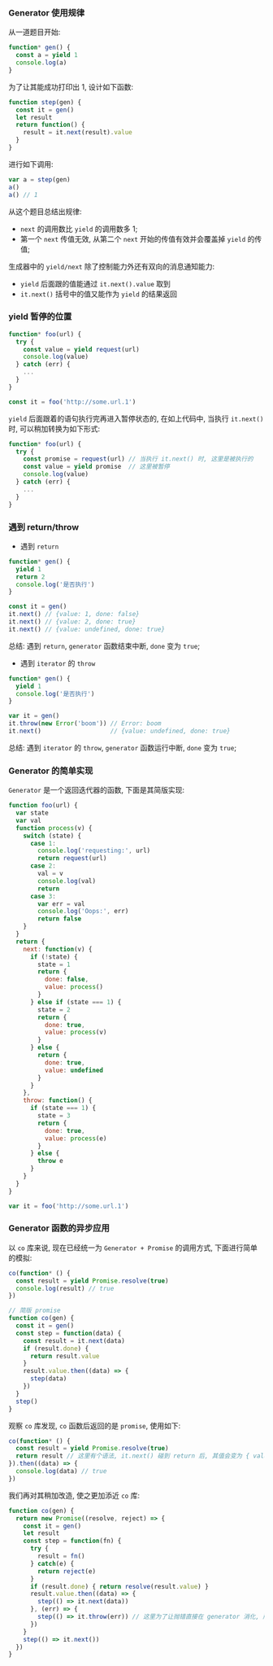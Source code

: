 ### Generator 使用规律

从一道题目开始:

```js
function* gen() {
  const a = yield 1
  console.log(a)
}
```

为了让其能成功打印出 1, 设计如下函数:

```js
function step(gen) {
  const it = gen()
  let result
  return function() {
    result = it.next(result).value
  }
}
```

进行如下调用:

```js
var a = step(gen)
a()
a() // 1
```

从这个题目总结出规律:

* `next` 的调用数比 `yield` 的调用数多 1;
* 第一个 `next` 传值无效, 从第二个 `next` 开始的传值有效并会覆盖掉 `yield` 的传值;

生成器中的 `yield/next` 除了控制能力外还有双向的消息通知能力:

* `yield` 后面跟的值能通过 `it.next().value` 取到
* `it.next()` 括号中的值又能作为 `yield` 的结果返回

### yield 暂停的位置

```js
function* foo(url) {
  try {
    const value = yield request(url)
    console.log(value)
  } catch (err) {
    ...
  }
}

const it = foo('http://some.url.1')
```

`yield` 后面跟着的语句执行完再进入暂停状态的, 在如上代码中, 当执行 `it.next()` 时, 可以稍加转换为如下形式:

```js
function* foo(url) {
  try {
    const promise = request(url) // 当执行 it.next() 时, 这里是被执行的
    const value = yield promise  // 这里被暂停
    console.log(value)
  } catch (err) {
    ...
  }
}
```

### 遇到 return/throw

* 遇到 `return`

```js
function* gen() {
  yield 1
  return 2
  console.log('是否执行')
}

const it = gen()
it.next() // {value: 1, done: false}
it.next() // {value: 2, done: true}
it.next() // {value: undefined, done: true}
```

总结: 遇到 `return`, `generator` 函数结束中断, `done` 变为 `true`;

* 遇到 `iterator` 的 `throw`

```js
function* gen() {
  yield 1
  console.log('是否执行')
}

var it = gen()
it.throw(new Error('boom')) // Error: boom
it.next()                   // {value: undefined, done: true}
```

总结: 遇到 `iterator` 的 `throw`, `generator` 函数运行中断, `done` 变为 `true`;

### Generator 的简单实现

`Generator` 是一个返回迭代器的函数, 下面是其简版实现:

```js
function foo(url) {
  var state
  var val
  function process(v) {
    switch (state) {
      case 1:
        console.log('requesting:', url)
        return request(url)
      case 2:
        val = v
        console.log(val)
        return
      case 3:
        var err = val
        console.log('Oops:', err)
        return false
    }
  }
  return {
    next: function(v) {
      if (!state) {
        state = 1
        return {
          done: false,
          value: process()
        }
      } else if (state === 1) {
        state = 2
        return {
          done: true,
          value: process(v)
        }
      } else {
        return {
          done: true,
          value: undefined
        }
      }
    },
    throw: function() {
      if (state === 1) {
        state = 3
        return {
          done: true,
          value: process(e)
        }
      } else {
        throw e
      }
    }
  }
}

var it = foo('http://some.url.1')
```

### Generator 函数的异步应用

以 `co` 库来说, 现在已经统一为 `Generator + Promise` 的调用方式, 下面进行简单的模拟:

```js
co(function* () {
  const result = yield Promise.resolve(true)
  console.log(result) // true
})
```

```js
// 简版 promise
function co(gen) {
  const it = gen()
  const step = function(data) {
    const result = it.next(data)
    if (result.done) {
      return result.value
    }
    result.value.then((data) => {
      step(data)
    })
  }
  step()
}
```

观察 `co` 库发现, `co` 函数后返回的是 `promise`, 使用如下:

```js
co(function* () {
  const result = yield Promise.resolve(true)
  return result // 这里有个语法, it.next() 碰到 return 后, 其值会变为 { value: result, done: true } 的形式
}).then((data) => {
  console.log(data) // true
})
```

我们再对其稍加改造, 使之更加添近 `co` 库:

```js
function co(gen) {
  return new Promise((resolve, reject) => {
    const it = gen()
    let result
    const step = function(fn) {
      try {
        result = fn()
      } catch(e) {
        return reject(e)
      }
      if (result.done) { return resolve(result.value) }
      result.value.then((data) => {
        step(() => it.next(data))
      }, (err) => {
        step(() => it.throw(err)) // 这里为了让抛错直接在 generator 消化, 所以 step 内改传函数
      })
    }
    step(() => it.next())
  })
}
```